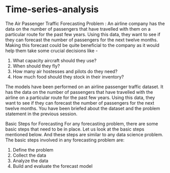 # Time-series-analysis

The Air Passenger Traffic Forecasting Problem
 : An airline company has the data on the 
number of passengers that have travelled with them on a particular route for the past few years. 
Using this data, they want to see if they can forecast the number of passengers for the next 
twelve months. 
Making this forecast could be quite beneficial to the company as it would help them take some 
crucial decisions like -  
1. What capacity aircraft should they use? 
2. When should they fly? 
3. How many air hostesses and pilots do they need? 
4. How much food should they stock in their inventory?

The models have been performed on an airline passenger traffic dataset. It has the data on the number of passengers that have travelled with the airline on a particular route for the past few years. Using this data, they want to see if they can forecast the number of passengers for the next twelve months. 
You have been briefed about the dataset and the problem statement in the previous session. 

Basic Steps for Forecasting 
For any forecasting problem, there are some basic steps that need to be in place. Let us look at 
the basic steps mentioned below. And these steps are similar to any data science problem. 
The basic steps involved in any forecasting problem are: 
1. Define the problem 
2. Collect the data 
3. Analyze the data 
4. Build and evaluate the forecast model
